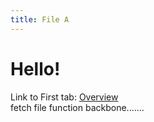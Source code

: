 ```yaml
---
title: File A
---
```


# Hello!

Link to First tab: [Overview](../overview)  
fetch file function backbone.......